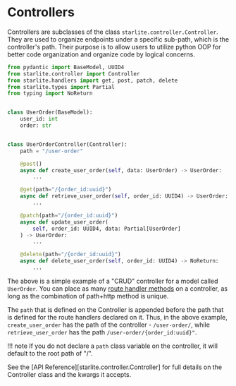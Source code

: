 # Controllers

Controllers are subclasses of the class `starlite.controller.Controller`. They are used to organize endpoints under a
specific sub-path, which is the controller's path. Their purpose is to allow users to utilize python OOP for better code
organization and organize code by logical concerns.

```python
from pydantic import BaseModel, UUID4
from starlite.controller import Controller
from starlite.handlers import get, post, patch, delete
from starlite.types import Partial
from typing import NoReturn


class UserOrder(BaseModel):
    user_id: int
    order: str


class UserOrderController(Controller):
    path = "/user-order"

    @post()
    async def create_user_order(self, data: UserOrder) -> UserOrder:
        ...

    @get(path="/{order_id:uuid}")
    async def retrieve_user_order(self, order_id: UUID4) -> UserOrder:
        ...

    @patch(path="/{order_id:uuid}")
    async def update_user_order(
        self, order_id: UUID4, data: Partial[UserOrder]
    ) -> UserOrder:
        ...

    @delete(path="/{order_id:uuid}")
    async def delete_user_order(self, order_id: UUID4) -> NoReturn:
        ...
```

The above is a simple example of a "CRUD" controller for a model called `UserOrder`. You can place as
many [route handler methods](../2-route-handlers/1-http-route-handlers.md) on a controller,
as long as the combination of path+http method is unique.

The `path` that is defined on the Controller is appended before the path that is defined for the route handlers declared
on it. Thus, in the above example, `create_user_order` has the path of the controller - `/user-order/`,
while `retrieve_user_order` has the path `/user-order/{order_id:uuid}"`.

!!! note
    If you do not declare a `path` class variable on the controller, it will default to the root path of "/".

See the [API Reference][starlite.controller.Controller] for full details on the Controller class and the kwargs it accepts.
